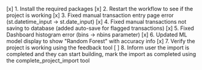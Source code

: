 [x] 1. Install the required packages
[x] 2. Restart the workflow to see if the project is working
[x] 3. Fixed manual transaction entry page error (st.datetime_input → st.date_input)
[x] 4. Fixed manual transactions not saving to database (added auto-save for flagged transactions)
[x] 5. Fixed Dashboard histogram error (bins → nbins parameter)
[x] 6. Updated ML model display to show "Random Forest" with accuracy info
[x] 7. Verify the project is working using the feedback tool
[ ] 8. Inform user the import is completed and they can start building, mark the import as completed using the complete_project_import tool